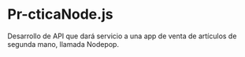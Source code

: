 # Pr-cticaNode.js
Desarrollo de API que dará servicio a una app de venta de artículos de segunda mano, llamada Nodepop.
